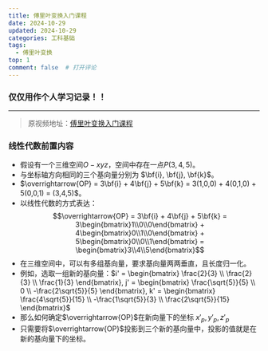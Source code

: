 ```yaml
---
title: 傅里叶变换入门课程
date: 2024-10-29
updated: 2024-10-29
categories: 工科基础
tags:
  - 傅里叶变换
top: 1
comment: false	# 打开评论
---
```


### 仅仅用作个人学习记录！！
- - -

> 原视频地址：[傅里叶变换入门课程](https://www.bilibili.com/video/BV1oz1eYVECp/?share_source=copy_web&vd_source=7b25dd18b424561e69d80cfad61883ae)

### 线性代数前置内容
- 假设有一个三维空间$O-xyz$，空间中存在一点$P(3,4,5)$。
- 与坐标轴方向相同的三个基向量分别为 $\bf{i}, \bf{j}, \bf{k}$。
- $\overrightarrow{OP} = 3\bf{i} + 4\bf{j} + 5\bf{k} = 3(1,0,0) + 4(0,1,0) + 5(0,0,1) = (3,4,5)$。
- 以线性代数的方式表达：
  $$\overrightarrow{OP} = 3\bf{i} + 4\bf{j} + 5\bf{k} = 3\begin{bmatrix}1\\0\\0\end{bmatrix} + 4\begin{bmatrix}0\\1\\0\end{bmatrix} + 5\begin{bmatrix}0\\0\\1\end{bmatrix} = \begin{bmatrix}3\\4\\5\end{bmatrix}$$
- 在三维空间中，可以有多组基向量，要求基向量两两垂直，且长度归一化。
- 例如，选取一组新的基向量：$i' = \begin{bmatrix} \frac{2}{3} \\ \frac{2}{3} \\ \frac{1}{3} \end{bmatrix}, j' = \begin{bmatrix} \frac{\sqrt{5}}{5} \\ 0 \\ -\frac{2\sqrt{5}}{5} \end{bmatrix}, k' = \begin{bmatrix} \frac{4\sqrt{5}}{15} \\ -\frac{1\sqrt{5}}{3} \\ \frac{2\sqrt{5}}{15} \end{bmatrix}$
- 那么如何确定$\overrightarrow{OP}$在新向量下的坐标 $x'_p,  y'_p,  z'_p$
- 只需要将$\overrightarrow{OP}$投影到三个新的基向量中，投影的值就是在新的基向量下的坐标。